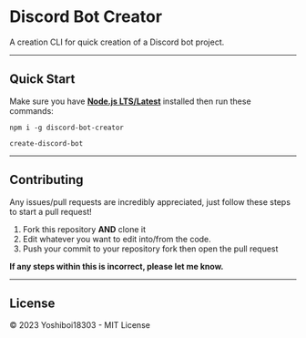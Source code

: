 # Discord Bot Creator

A creation CLI for quick creation of a Discord bot project.

---

## Quick Start

Make sure you have **[Node.js LTS/Latest](https://nodejs.org)** installed then run these commands:

```shell
npm i -g discord-bot-creator
```

```shell
create-discord-bot
```

---

## Contributing

Any issues/pull requests are incredibly appreciated, just follow these steps to start a pull request!

1. Fork this repository **AND** clone it
2. Edit whatever you want to edit into/from the code.
3. Push your commit to your repository fork then open the pull request

**If any steps within this is incorrect, please let me know.**

---

## License

© 2023 Yoshiboi18303 - MIT License
